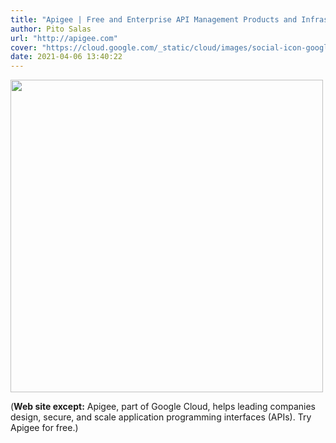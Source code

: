 ```yaml
---
title: "Apigee | Free and Enterprise API Management Products and Infrastructure"
author: Pito Salas
url: "http://apigee.com" 
cover: "https://cloud.google.com/_static/cloud/images/social-icon-google-cloud-1200-630.png" 
date: 2021-04-06 13:40:22
---
```

<img src=https://cloud.google.com/_static/cloud/images/social-icon-google-cloud-1200-630.png width="500">



(**Web site except:** Apigee, part of Google Cloud, helps leading companies design, secure, and scale application programming interfaces (APIs). Try Apigee for free.) 
